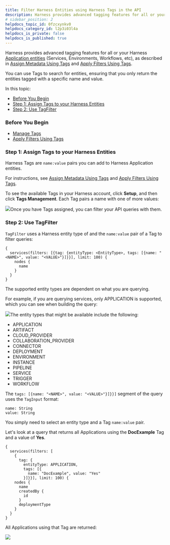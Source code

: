 ```yaml
---
title: Filter Harness Entities using Harness Tags in the API
description: Harness provides advanced tagging features for all or your Harness Application entities (Services, Environments, Workflows, etc), as described in Assign Metadata Using Tags and Apply Filters Using Ta…
# sidebar_position: 2
helpdocs_topic_id: 0fzcxynkv0
helpdocs_category_id: l2p3i03l4a
helpdocs_is_private: false
helpdocs_is_published: true
---
```


Harness provides advanced tagging features for all or your Harness [Application entities](/article/bucothemly-application-configuration) (Services, Environments, Workflows, etc), as described in [Assign Metadata Using Tags](/article/nrxfix3i58-tags) and [Apply Filters Using Tags](/article/nyxf7g8erd-apply-filters-using-tags).

You can use Tags to search for entities, ensuring that you only return the entities tagged with a specific name and value.

In this topic:

* [Before You Begin](#before_you_begin)
* [Step 1: Assign Tags to your Harness Entities](#step_1_assign_tags_to_your_harness_entities)
* [Step 2: Use TagFilter](#step_2_use_tag_filter)

### Before You Begin

* [Manage Tags](/article/mzcpqs3hrl-manage-tags)
* [Apply Filters Using Tags](/article/nyxf7g8erd-apply-filters-using-tags)

### Step 1: Assign Tags to your Harness Entities

Harness Tags are `name:value` pairs you can add to Harness Application entities.

For instructions, see [Assign Metadata Using Tags](/article/nrxfix3i58-tags) and [Apply Filters Using Tags](/article/nyxf7g8erd-apply-filters-using-tags).

To see the available Tags in your Harness account, click **Setup**, and then click **Tags Management**. Each Tag pairs a name with one of more values:

![](https://files.helpdocs.io/kw8ldg1itf/articles/0fzcxynkv0/1590786931887/image.png)Once you have Tags assigned, you can filter your API queries with them.

### Step 2: Use TagFilter

`TagFilter` uses a Harness entity type of and the `name:value` pair of a Tag to filter queries:


```
{  
  services(filters: [{tag: {entityType: <EntityType>, tags: [{name: "<NAME>", value: "<VALUE>"}]}}], limit: 100) {  
    nodes {  
      name  
    }  
  }  
}
```
The supported entity types are dependent on what you are querying.

For example, if you are querying services, only APPLICATION is supported, which you can see when building the query:

![](https://files.helpdocs.io/kw8ldg1itf/articles/0fzcxynkv0/1596562200336/image.png)The entity types that might be available include the following: 

* APPLICATION
* ARTIFACT
* CLOUD\_PROVIDER
* COLLABORATION\_PROVIDER
* CONNECTOR
* DEPLOYMENT
* ENVIRONMENT
* INSTANCE
* PIPELINE
* SERVICE
* TRIGGER
* WORKFLOW

The `tags: [{name: "<NAME>", value: "<VALUE>"}]}}]` segment of the query uses the `TagInput` format:


```
name: String  
value: String
```
You simply need to select an entity type and a Tag `name:value` pair.

Let's look at a query that returns all Applications using the **DocExample** Tag and a value of **Yes**.


```
{  
  services(filters: [  
    {  
      tag: {  
        entityType: APPLICATION,   
        tags: [{  
          name: "DocExample", value: "Yes"  
        }]}}], limit: 100) {  
    nodes {  
      name  
      createdBy {  
        id  
      }  
      deploymentType  
    }  
  }  
}
```
All Applications using that Tag are returned:

![](https://files.helpdocs.io/kw8ldg1itf/articles/0fzcxynkv0/1590787537502/image.png)